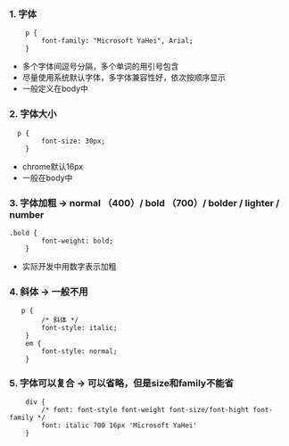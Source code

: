 

### 1. 字体

        p {
            font-family: "Microsoft YaHei", Arial;
        }
+ 多个字体间逗号分隔，多个单词的用引号包含
+ 尽量使用系统默认字体，多字体兼容性好，依次按顺序显示
+ 一般定义在body中

### 2. 字体大小
      p {
            font-size: 30px;
        }
+ chrome默认16px
+ 一般在body中


### 3. 字体加粗 -> normal （400）/ bold （700）/ bolder / lighter / number    
    .bold {
            font-weight: bold;
        }

+  实际开发中用数字表示加粗


### 4. 斜体 -> 一般不用 
       p {
            /* 斜体 */
            font-style: italic;
        }
        em {
            font-style: normal;
        }
  

### 5. 字体可以复合 -> 可以省略，但是size和family不能省
        div {
            /* font: font-style font-weight font-size/font-hight font-family */
            font: italic 700 16px 'Microsoft YaHei'
        }

